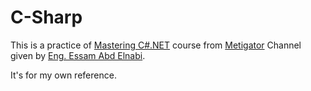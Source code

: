 # C-Sharp

This is a practice of [Mastering C#.NET](https://www.youtube.com/playlist?list=PL4n1Qos4Tb6SWPbJNpiznp-Ok4A8J_23l) course from [Metigator](https://www.youtube.com/@Metigator) Channel given by [Eng. Essam Abd Elnabi](https://www.linkedin.com/in/iabdelnabi).

It's for my own reference.
